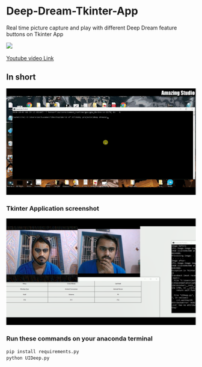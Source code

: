# Deep-Dream-Tkinter-App

Real time picture capture and play with different Deep Dream feature buttons on Tkinter App


<img src="https://img.icons8.com/plasticine/100/000000/youtube.png"/>

[Youtube video Link](https://www.youtube.com/watch?v=E3L-Fo1770U)

## In short 
<img src="https://github.com/Boltuzamaki/Deep-Dream-Tkinter-App/blob/master/Pic/deep%20dream%20f.gif" />


### Tkinter Application screenshot

<img src="https://github.com/Boltuzamaki/Deep-Dream-Tkinter-App/blob/master/Pic/Screenshot%20(6594).png" />



### Run these commands on your anaconda terminal

```sh
pip install requirements.py
python UIDeep.py
```
